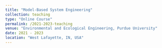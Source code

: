 ```yaml
---
title: "Model-Based System Engineering"
collection: teaching
type: "Online Course"
permalink: /2021-2023-teaching
venue: "Environmental and Ecological Engineering, Purdue University"
date: 2021 - 2023
location: "West Lafayette, IN, USA"
---
```


[//]: # (This is a comment)

<!--- This is an HTML comment in Markdown 
Heading 1
======

Heading 2
======

Heading 3
======

-->
